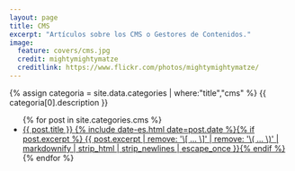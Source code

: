 ```yaml
---
layout: page
title: CMS
excerpt: "Artículos sobre los CMS o Gestores de Contenidos."
image:
  feature: covers/cms.jpg
  credit: mightymightymatze
  creditlink: https://www.flickr.com/photos/mightymightymatze/
---
```


{% assign categoria = site.data.categories | where:"title","cms" %}
{{ categoria[0].description }}

<ul class="post-list">
{% for post in site.categories.cms %}
  <li><article><a href="{{ site.url }}{{ post.url }}">{{ post.title }} <span class="entry-date"><time datetime="{{ post.date | date_to_xmlschema }}">{% include date-es.html date=post.date %}</time></span>{% if post.excerpt %} <span class="excerpt">{{ post.excerpt | remove: '\[ ... \]' | remove: '\( ... \)' | markdownify | strip_html | strip_newlines | escape_once }}</span>{% endif %}</a></article></li>
{% endfor %}
</ul>
